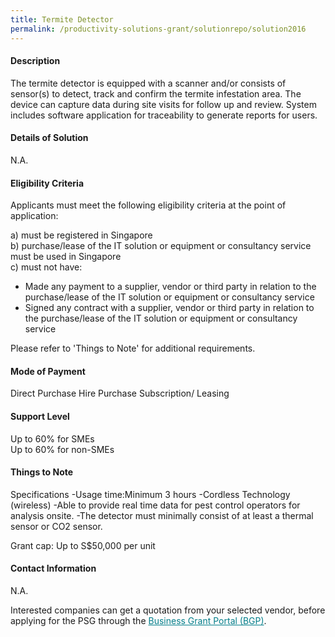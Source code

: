 ```yaml
---
title: Termite Detector
permalink: /productivity-solutions-grant/solutionrepo/solution2016
---
```


#### Description

The termite detector is equipped with a scanner and/or consists of sensor(s) to detect, track and confirm the termite infestation area. The device can capture data during site visits for follow up and review. System includes software application for traceability to generate reports for users.

#### Details of Solution

N.A.

#### Eligibility Criteria

Applicants must meet the following eligibility criteria at the point of application:

a) must be registered in Singapore <br>
b) purchase/lease of the IT solution or equipment or consultancy service must be used in Singapore <br>
c) must not have:
- Made any payment to a supplier, vendor or third party in relation to the purchase/lease of the IT solution or equipment or consultancy service
- Signed any contract with a supplier, vendor or third party in relation to the purchase/lease of the IT solution or equipment or consultancy service

Please refer to 'Things to Note' for additional requirements.

#### Mode of Payment
Direct Purchase
Hire Purchase
Subscription/ Leasing 

#### Support Level
Up to 60% for SMEs <br>
Up to 60% for non-SMEs

#### Things to Note
Specifications
-Usage time:Minimum  3 hours
-Cordless Technology (wireless) 
-Able to provide real time data for pest control operators for analysis onsite.
-The detector must minimally consist of at least a thermal sensor or CO2 sensor.

Grant cap: Up to S$50,000 per unit

#### Contact Information
N.A.

Interested companies can get a quotation from your selected vendor, before applying for the PSG through the <a target='_blank' style='color:#037e8a' href='https://www.businessgrants.gov.sg/'>Business Grant Portal (BGP)</a>.
